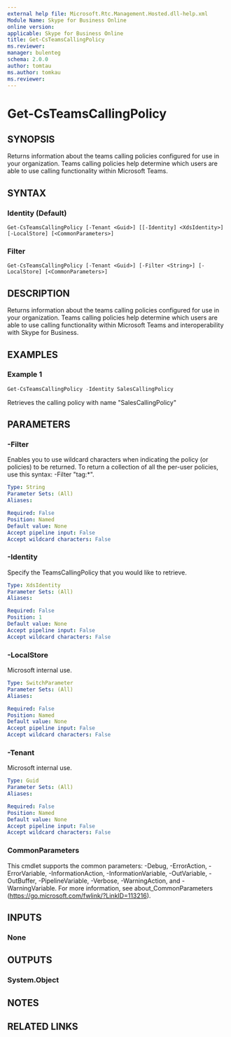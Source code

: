 ```yaml
---
external help file: Microsoft.Rtc.Management.Hosted.dll-help.xml
Module Name: Skype for Business Online
online version:
applicable: Skype for Business Online
title: Get-CsTeamsCallingPolicy
ms.reviewer: 
manager: bulenteg
schema: 2.0.0
author: tomtau
ms.author: tomkau
ms.reviewer:
---
```


# Get-CsTeamsCallingPolicy

## SYNOPSIS

Returns information about the teams calling policies configured for use in your organization.
Teams calling policies help determine which users are able to use calling functionality within Microsoft Teams.

## SYNTAX

### Identity (Default)
```
Get-CsTeamsCallingPolicy [-Tenant <Guid>] [[-Identity] <XdsIdentity>] [-LocalStore] [<CommonParameters>]
```

### Filter
```
Get-CsTeamsCallingPolicy [-Tenant <Guid>] [-Filter <String>] [-LocalStore] [<CommonParameters>]
```

## DESCRIPTION

Returns information about the teams calling policies configured for use in your organization.
Teams calling policies help determine which users are able to use calling functionality within Microsoft Teams and interoperability with Skype for Business.

## EXAMPLES

### Example 1
```powershell
Get-CsTeamsCallingPolicy -Identity SalesCallingPolicy
```

Retrieves the calling policy with name "SalesCallingPolicy"

## PARAMETERS

### -Filter
Enables you to use wildcard characters when indicating the policy (or policies) to be returned.
To return a collection of all the per-user policies, use this syntax: -Filter "tag:*".

```yaml
Type: String
Parameter Sets: (All)
Aliases:

Required: False
Position: Named
Default value: None
Accept pipeline input: False
Accept wildcard characters: False
```

### -Identity
Specify the TeamsCallingPolicy that you would like to retrieve.

```yaml
Type: XdsIdentity
Parameter Sets: (All)
Aliases:

Required: False
Position: 1
Default value: None
Accept pipeline input: False
Accept wildcard characters: False
```

### -LocalStore
Microsoft internal use.

```yaml
Type: SwitchParameter
Parameter Sets: (All)
Aliases:

Required: False
Position: Named
Default value: None
Accept pipeline input: False
Accept wildcard characters: False
```

### -Tenant
Microsoft internal use.

```yaml
Type: Guid
Parameter Sets: (All)
Aliases:

Required: False
Position: Named
Default value: None
Accept pipeline input: False
Accept wildcard characters: False
```

### CommonParameters
This cmdlet supports the common parameters: -Debug, -ErrorAction, -ErrorVariable, -InformationAction, -InformationVariable, -OutVariable, -OutBuffer, -PipelineVariable, -Verbose, -WarningAction, and -WarningVariable.
For more information, see about_CommonParameters (https://go.microsoft.com/fwlink/?LinkID=113216).

## INPUTS

### None
## OUTPUTS

### System.Object
## NOTES

## RELATED LINKS
